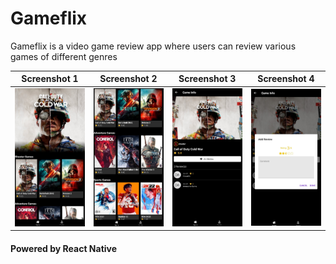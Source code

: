 # Gameflix
Gameflix is a video game review app where users can review various games of different genres

| Screenshot 1 | Screenshot 2 | Screenshot 3 | Screenshot 4 |
| ------------ | ------------ | ------------ | ------------ |
| ![](s1.jpg) | ![](s2.jpg) | ![](s3.jpg) | ![](s4.jpg) |



#### Powered by React Native
